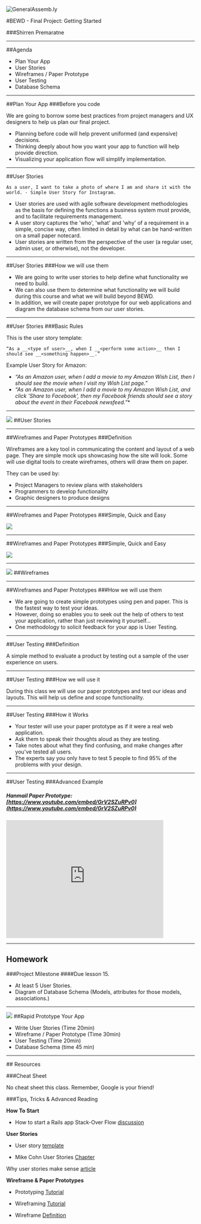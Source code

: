 ![GeneralAssemb.ly](https://github.com/generalassembly/ga-ruby-on-rails-for-devs/raw/master/images/ga.png "GeneralAssemb.ly")

#BEWD - Final Project: Getting Started

###Shirren Premaratne


---


##Agenda

*	Plan Your App
*	User Stories
*	Wireframes / Paper Prototype
*	User Testing
*	Database Schema

---


##Plan Your App
###Before you code

We are going to borrow some best practices from project managers and UX designers to help us plan our final project.

*	Planning before code will help prevent uniformed (and expensive) decisions.
*	Thinking deeply about how you want your app to function will help provide direction.
*	Visualizing your application flow will simplify implementation.

---

##User Stories

	As a user, I want to take a photo of where I am and share it with the world. - Simple User Story for Instagram.


*	User stories are used with agile software development methodologies as the basis for defining the functions a business system must provide, and to facilitate requirements management.
*	A user story captures the 'who', 'what' and 'why' of a requirement in a simple, concise way, often limited in detail by what can be hand-written on a small paper notecard.
*	User stories are written from the perspective of the user (a regular user, admin user, or otherwise), not the developer.

---

##User Stories
###How we will use them


*	We are going to write user stories to help define what functionality we need to build.
*	We can also use them to determine what functionality we will build during this course and what we will build beyond BEWD.
*	In addition, we will create paper prototype for our web applications and diagram the database schema from our user stories.

---


##User Stories
###Basic Rules

This is the user story template:

	“As a __<type of user>__, when I __<perform some action>__ then I should see __<something happen>__.”


Example User Story for Amazon:

*	_“As an Amazon user, when I add a movie to my Amazon Wish List, then I should see the movie when I visit my Wish List page.”_
*	_“As an Amazon user, when I add a movie to my Amazon Wish List, and click 'Share to Facebook', then my Facebook friends should see a story about the event in their Facebook newsfeed.”_*

---


<img id ='icon' src="../../assets/ICL_icons/Code_along_icon_md.png">
##User Stories


---

##Wireframes and Paper Prototypes
###Definition

Wireframes are a key tool in communicating the content and layout of a web page. They are simple mock ups showcasing how the site will look. Some will use digital tools to create wireframes, others will draw them on paper.

They can be used by:

*	Project Managers to review plans with stakeholders
*	Programmers to develop functionality
*	Graphic designers to produce designs

---

##Wireframes and Paper Prototypes
###Simple, Quick and Easy

![](../../assets/rails/paper_proto.png)


---


##Wireframes and Paper Prototypes
###Simple, Quick and Easy

![](../../assets/rails/paper_proto2.png)


---



<img id ='icon' src="../../assets/ICL_icons/Code_along_icon_md.png">
##Wireframes


---


##Wireframes and Paper Prototypes
###How we will use them

*	We are going to create simple prototypes using pen and paper. This is the fastest way to test your ideas.
*	However, doing so enables you to seek out the help of others to test your application, rather than just reviewing it yourself…
*	One methodology to solicit feedback for your app is User Testing.

---


##User Testing
###Definition


A simple method to evaluate a product by testing out a sample of the user experience on users.

---



##User Testing
###How we will use it

During this class we will use our paper prototypes and test our ideas and layouts. This will help us define and scope functionality.

---



##User Testing
###How it Works

*	Your tester will use your paper prototype as if it were a real web application.
*	Ask them to speak their thoughts aloud as they are testing.
*	Take notes about what they find confusing, and make changes after you've tested all users.
*	The experts say you only have to test 5 people to find 95% of the problems with your design.

---


##User Testing
###Advanced Example

##### Hanmail Paper Prototype: [https://www.youtube.com/embed/GrV2SZuRPv0](https://www.youtube.com/embed/GrV2SZuRPv0)


<iframe width="420" height="315" src="http://www.youtube.com/embed/GrV2SZuRPv0" frameborder="0" allowfullscreen></iframe>

---




## Homework

###Project Milestone
####Due lesson 15.

*	At least 5 User Stories.
*	Diagram of Database Schema (Models, attributes for those models, associations.)

---



<img id ='icon' src="../../assets/ICL_icons/Exercise_icon_md.png">
##Rapid Prototype Your App


*	Write User Stories (Time 20min)
*	Wireframe / Paper Prototype (Time 30min)
*	User Testing (Time 20min)
*	Database Schema (time 45 min)

---


<div id="resources">
## Resources

###Cheat Sheet

No cheat sheet this class. Remember, Google is your friend!



###Tips, Tricks & Advanced Reading

__How To Start__

*	How to start a Rails app Stack-Over Flow [discussion](http://stackoverflow.com/questions/1594010/how-do-you-plan-your-rails-app)

__User Stories__

*	User story [template](http://www.mountaingoatsoftware.com/blog/advantages-of-the-as-a-user-i-want-user-story-template)

*	Mike Cohn User Stories [Chapter](http://www.mountaingoatsoftware.com/system/asset/file/259/User-Stories-Applied-Mike-Cohn.pdf)

Why user stories make sense [article](http://agile.dzone.com/articles/why-user-stories-make-sense?mz=123873-agile)



__Wireframe & Paper Prototypes__

*	Prototyping [Tutorial](http://www.usabilitynet.org/tools/prototyping.htm)

*	Wireframing [Tutorial](http://webdesign.tutsplus.com/tutorials/workflow-tutorials/a-beginners-guide-to-wireframing/)

*	Wireframe [Definition](http://web2usability.wordpress.com/2009/01/07/definition-usage-wireframe/)

